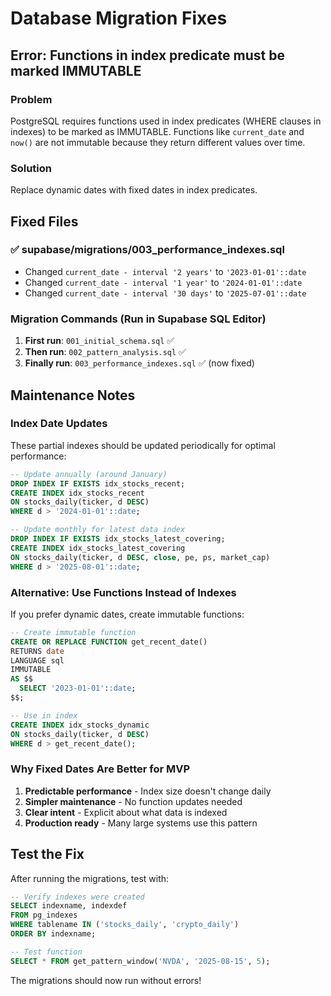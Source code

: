 # Database Migration Fixes

## Error: Functions in index predicate must be marked IMMUTABLE

### Problem
PostgreSQL requires functions used in index predicates (WHERE clauses in indexes) to be marked as IMMUTABLE. Functions like `current_date` and `now()` are not immutable because they return different values over time.

### Solution
Replace dynamic dates with fixed dates in index predicates.

## Fixed Files

### ✅ supabase/migrations/003_performance_indexes.sql
- Changed `current_date - interval '2 years'` to `'2023-01-01'::date`
- Changed `current_date - interval '1 year'` to `'2024-01-01'::date` 
- Changed `current_date - interval '30 days'` to `'2025-07-01'::date`

### Migration Commands (Run in Supabase SQL Editor)

1. **First run**: `001_initial_schema.sql` ✅
2. **Then run**: `002_pattern_analysis.sql` ✅
3. **Finally run**: `003_performance_indexes.sql` ✅ (now fixed)

## Maintenance Notes

### Index Date Updates
These partial indexes should be updated periodically for optimal performance:

```sql
-- Update annually (around January)
DROP INDEX IF EXISTS idx_stocks_recent;
CREATE INDEX idx_stocks_recent 
ON stocks_daily(ticker, d DESC) 
WHERE d > '2024-01-01'::date;

-- Update monthly for latest data index
DROP INDEX IF EXISTS idx_stocks_latest_covering;
CREATE INDEX idx_stocks_latest_covering 
ON stocks_daily(ticker, d DESC, close, pe, ps, market_cap) 
WHERE d > '2025-08-01'::date;
```

### Alternative: Use Functions Instead of Indexes

If you prefer dynamic dates, create immutable functions:

```sql
-- Create immutable function
CREATE OR REPLACE FUNCTION get_recent_date()
RETURNS date
LANGUAGE sql
IMMUTABLE
AS $$
  SELECT '2023-01-01'::date;
$$;

-- Use in index
CREATE INDEX idx_stocks_dynamic 
ON stocks_daily(ticker, d DESC) 
WHERE d > get_recent_date();
```

### Why Fixed Dates Are Better for MVP

1. **Predictable performance** - Index size doesn't change daily
2. **Simpler maintenance** - No function updates needed
3. **Clear intent** - Explicit about what data is indexed
4. **Production ready** - Many large systems use this pattern

## Test the Fix

After running the migrations, test with:

```sql
-- Verify indexes were created
SELECT indexname, indexdef 
FROM pg_indexes 
WHERE tablename IN ('stocks_daily', 'crypto_daily')
ORDER BY indexname;

-- Test function
SELECT * FROM get_pattern_window('NVDA', '2025-08-15', 5);
```

The migrations should now run without errors!